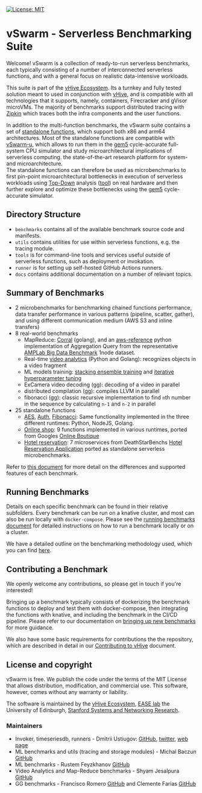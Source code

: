 [![License: MIT](https://img.shields.io/badge/License-MIT-yellow.svg)](https://opensource.org/licenses/MIT)


# vSwarm - Serverless Benchmarking Suite

Welcome! vSwarm is a collection of ready-to-run serverless benchmarks, each
typically consisting of a number of interconnected serverless functions, and with a general
focus on realistic data-intensive workloads.

This suite is part of the [vHive Ecosystem](https://vhive-serverless.github.io/). Its a turnkey and fully
tested solution meant to used in conjunction with
[vHive](https://github.com/ease-lab/vhive), and is compatible with all technologies that it supports,
namely, containers, Firecracker and gVisor microVMs. The majority of benchmarks support distributed
tracing with [Zipkin](https://zipkin.io/) which traces both the infra components and the user
functions.

In addition to the multi-function benchmarks, the vSwarm suite contains a set of [standalone functions](./benchmarks/README.md#standalone-functions-benchmark-summary), which support both x86 and arm64 architectures. Most of the standalone functions are compatible with [vSwarm-u](https://github.com/vhive-serverless/vSwarm-u), which allows to run them in the [gem5](https://www.gem5.org/) cycle-accurate full-system CPU simulator and study microarchitectural implications of serverless computing.
the state-of-the-art research platform for system-and microarchitecture.  
The standalone functions can therefore be used as microbenchmarks to first pin-point microarchitectural bottlenecks in execution of serverless workloads using [Top-Down](https://www.intel.com/content/www/us/en/develop/documentation/vtune-cookbook/top/methodologies/top-down-microarchitecture-analysis-method.html) analysis ([tool](https://github.com/andikleen/pmu-tools/wiki/toplev-manual)) on real hardware and then further explore and optimize these bottlenecks using the [gem5](https://www.gem5.org/) cycle-accurate simulator.


## Directory Structure

- `benchmarks` contains all of the available benchmark source code and manifests.
- `utils` contains utilities for use within serverless functions, e.g. the tracing module.
- `tools` is for command-line tools and services useful outside of serverless functions, such as
   deployment or invokation.
- `runner` is for setting up self-hosted GitHub Actions runners.
- `docs` contains additional documentation on a number of relevant topics.


## Summary of Benchmarks
- 2 microbenchmarks for benchmarking chained functions performance, data transfer performance in
various patterns (pipeline, scatter, gather), and using different communication medium (AWS S3
and inline transfers)
- 8 real-world benchmarks
   - MapReduce: [Corral](/benchmarks/corral) (golang), and an [aws-reference](/benchmarks/map-reduce)
    python implementation of Aggregation Query from the representative
    [AMPLab Big Data Benchmark](https://www.cs.cmu.edu/~pavlo/papers/benchmarks-sigmod09.pdf)
   1node dataset.
   - Real-time [video analytics](/benchmarks/video-analytics) (Python and Golang): recognizes objects in a video fragment
   - ML models training: [stacking ensemble training](/benchmarks/stacking-training) and
   [iterative hyperparameter tuning](/benchmarks/tuning-halving)
   - ExCamera video decoding (gg): decoding of a video in parallel
   - distributed compilation (gg): compiles LLVM in parallel
   - fibonacci (gg): classic recursive implementation to find `n`th number in the sequence by calculating `n-1` and `n-2` in parallel
 - 25 standalone functions
   - [AES](https://github.com/vhive-serverless/vSwarm/tree/main/benchmarks/aes), [Auth](https://github.com/vhive-serverless/vSwarm/tree/main/benchmarks/auth), [Fibonacci](https://github.com/vhive-serverless/vSwarm/tree/main/benchmarks/fibonacci): Same functionality implemented in the three different runtimes: Python, NodeJS, Golang.
   - [Online shop](https://github.com/vhive-serverless/vSwarm/tree/main/benchmarks/online-shop): 9 functions implemented in various runtimes, ported from Googles [Online Boutique](https://github.com/GoogleCloudPlatform/microservices-demo)
   - [Hotel reservation](https://github.com/vhive-serverless/vSwarm/tree/main/benchmarks/hotel-app): 7 microservices from DeathStarBenchs [Hotel Reservation Application](https://github.com/delimitrou/DeathStarBench/tree/master/hotelReservation) ported as standalone serverless microbenchmarks.

Refer to [this document](/benchmarks/README.md) for more detail on the differences and supported features of each benchmark.


## Running Benchmarks

Details on each specific benchmark can be found in their relative subfolders. Every benchmark can
be run on a knative cluster, and most can also be run locally with `docker-compose`. Please see the
[running benchmarks document](/docs/running_benchmarks.md) for detailed instructions on how to
run a benchmark locally or on a cluster.

We have a detailed outline on the benchmarking methodology used, which you can find [here](/docs/methodology.md).


## Contributing a Benchmark

We openly welcome any contributions, so please get in touch if you're interested!

Bringing up a benchmark typically consists of dockerizing the benchmark functions to deploy and
test them with docker-compose, then integrating the functions with knative, and including the
benchmark in the CI/CD pipeline. Please refer to our documentation on
[bringing up new benchmarks](/docs/adding_benchmarks.md)
for more guidance.

We also have some basic requirements for contributions the the repository, which are described
in detail in our
[Contributing to vHive](/docs/contributing_to_vhive.md)
document.


## License and copyright

vSwarm is free. We publish the code under the terms of the MIT License that allows distribution, modification, and commercial use.
This software, however, comes without any warranty or liability.

The software is maintained by the [vHive Ecosystem](https://vhive-serverless.github.io/), [EASE lab](https://easelab.inf.ed.ac.uk/) the University of Edinburgh,
[Stanford Systems and Networking Research](https://github.com/StanfordSNR).


### Maintainers

- Invoker, timeseriesdb, runners - Dmitrii Ustiugov: [GitHub](https://github.com/ustiugov),
[twitter](https://twitter.com/DmitriiUstiugov), [web page](https://ustiugov.github.io)
- ML benchmarks and utils (tracing and storage modules) - Michal Baczun [GitHub](https://github.com/MBaczun)
- ML benchmarks - Rustem Feyzkhanov [GitHub](https://github.com/ryfeus)
- Video Analytics and Map-Reduce benchmarks - Shyam Jesalpura [GitHub](https://github.com/shyamjesal)
- GG benchmarks - Francisco Romero [GitHub](https://github.com/faromero) and Clemente Farias [GitHub](https://github.com/cbfariasc)
